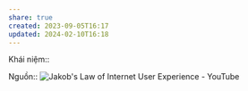 ```yaml
---
share: true
created: 2023-09-05T16:17
updated: 2024-02-10T16:18
---
```


Khái niệm:: 

Nguồn:: ![Jakob's Law of Internet User Experience - YouTube](https://youtu.be/wzb4mK9DiHM?si=549zqf1mBB76ZazZ)